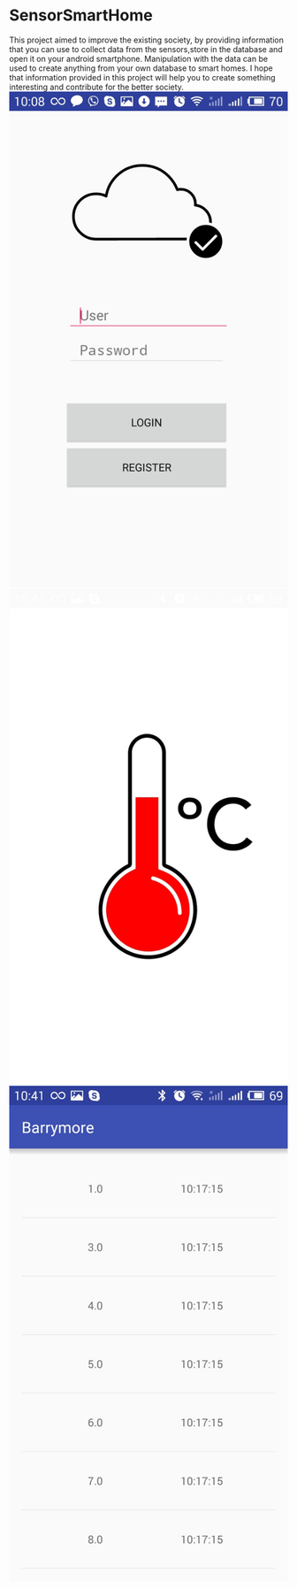 # SensorSmartHome

This project aimed to improve the existing society, by providing information that you can use to collect data from the sensors,store in the database and open it on your android smartphone. Manipulation with the data can be used to create anything from your own database to smart homes. I hope that information provided in this project will help you to create something interesting and contribute for the better society.
![alt tag](https://github.com/Nestayko/SmartHome/blob/master/AppScreenShot0.jpg)
![alt tag](https://github.com/Nestayko/SmartHome/blob/master/AppScreenShot2.jpg)
![alt tag](https://github.com/Nestayko/SmartHome/blob/master/AppScreenShot1.jpg)



